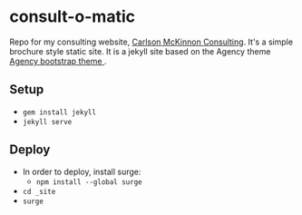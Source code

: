 # consult-o-matic

Repo for my consulting website, [Carlson McKinnon Consulting](http://carlsonmckinnon.com). It's a simple brochure style static site. It is a jekyll site based on the Agency theme [Agency bootstrap theme ](http://startbootstrap.com/templates/agency/).

## Setup

- `gem install jekyll`
- `jekyll serve`

## Deploy

- In order to deploy, install surge:
    - `npm install --global surge`
- `cd _site`
- `surge`
